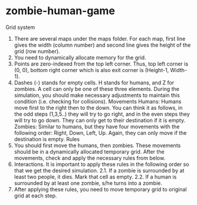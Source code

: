 # zombie-human-game
Grid system
1. There are several maps under the maps folder. For each map, first line gives the width (column
number) and second line gives the height of the grid (row number).
2. You need to dynamically allocate memory for the grid.
3. Points are zero-indexed from the top left corner. Thus, top left corner is (0, 0), bottom right
corner which is also exit corner is (Height-1, Width-1).
4. Dashes (-) stands for empty cells. H stands for humans, and Z for zombies. A cell can only
be one of these three elements. During the simulation, you should make necessary adjustments to
maintain this condition (i.e. checking for collisions).
Movements
Humans: Humans move first to the right then to the down. You can think it as follows, in the
odd steps (1,3,5..) they will try to go right, and in the even steps they will try to go down. They
can only get to their destination if it is empty.
Zombies: Similar to humans, but they have four movements with the following order:
Right, Down, Left, Up. Again, they can only move if the destination is empty.
Rules
1. You should first move the humans, then zombies. These movements should be in a dynamically
allocated temporary grid. After the movements, check and apply the necessary rules from below.
2. Interactions. It is important to apply these rules in the following order so that we
get the desired simulation.
2.1. If a zombie is surrounded by at least two people, it dies. Mark that cell as empty.
2.2. If a human is surrounded by at least one zombie, s/he turns into a zombie.
3. After applying these rules, you need to move temporary grid to original grid at each step.
